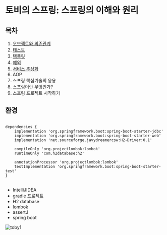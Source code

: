 토비의 스프링: 스프링의 이해와 원리
===========================

## 목차
1. [오브젝트와 의존관계](https://ripple-acorn-981.notion.site/Part-1-1-88d993e0d0a24d95aed163bb010633d2)
2. [테스트](https://ripple-acorn-981.notion.site/part-1-2-b4ee905c8ec748f280abfa051713cbb6)
3. [템플릿](https://ripple-acorn-981.notion.site/part-1-3-93a0e2f01e634c9e9eaffc894c77a2ac)
4. [예외](https://ripple-acorn-981.notion.site/part-1-4-c62a5a90b48e4a2d87a7f92dc7556a24)
5. [서비스 추상화](https://ripple-acorn-981.notion.site/part-1-5-4ab026ebdb254b1fb0a560183e0af23d)
6. AOP
7. 스프링 핵심기술의 응용
8. 스프링이란 무엇인가?
9. 스프링 프로젝트 시작하기

## 환경

<pre>
<code>
dependencies {
    implementation 'org.springframework.boot:spring-boot-starter-jdbc'
    implementation 'org.springframework.boot:spring-boot-starter-web'
    implementation 'net.sourceforge.javydreamercsw:H2-Driver:0.1'

    compileOnly 'org.projectlombok:lombok'
    runtimeOnly 'com.h2database:h2'

    annotationProcessor 'org.projectlombok:lombok'
    testImplementation 'org.springframework.boot:spring-boot-starter-test'
}
</code>
</pre>

- IntelliJIDEA
- gradle 프로젝트
- H2 database
- lombok
- assertJ
- spring boot

![toby1](https://user-images.githubusercontent.com/62103218/140380887-dabb771e-3e74-4946-89ac-2107257b75be.jpeg)
